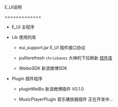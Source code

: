 ﻿﻿E_UI说明


=============
      


* E_UI    主程序


* Lib     使用的库
      
	* eui_support.jar E_UI 插件接口协议
	* pulltorefresh `chrisbanes` 大神的下拉刷新 [控件库](https://github.com/chrisbanes/Android-PullToRefresh)
      
	* WeiboSDK 新浪微博SDK


* Plugin  插件程序
     
	* pluginWeiBo        新浪微博插件    V0.1.0
      
	* MusicPlayerPlugin  音乐播放器插件  正在开发中...

